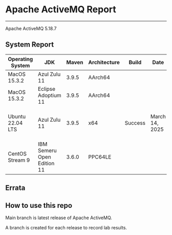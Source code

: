 # Apache ActiveMQ Report
--- 

Apache ActiveMQ 5.18.7

## System Report

| Operating System    | JDK       | Maven | Architecture | Build | Date  | Notes |
|---------------------|-----------|-------|--------------|-------|-------|-------|
| MacOS 15.3.2        | Azul Zulu 11   | 3.9.5 | AArch64      |  |  |   |
| MacOS 15.3.2          | Eclipse Adoptium 11   | 3.9.5 | AArch64     |  |  |   |
| Ubuntu 22.04 LTS    | Azul Zulu 11   | 3.9.5 | x64      | Success | March 14, 2025 |  Http Unit and Assembly test failures |
| CentOS Stream 9     | IBM Semeru Open Edition 11 | 3.6.0 | PPC64LE      |  |  |   |


## Errata


## How to use this repo

Main branch is latest release of Apache ActiveMQ.

A branch is created for each release to record lab results.
